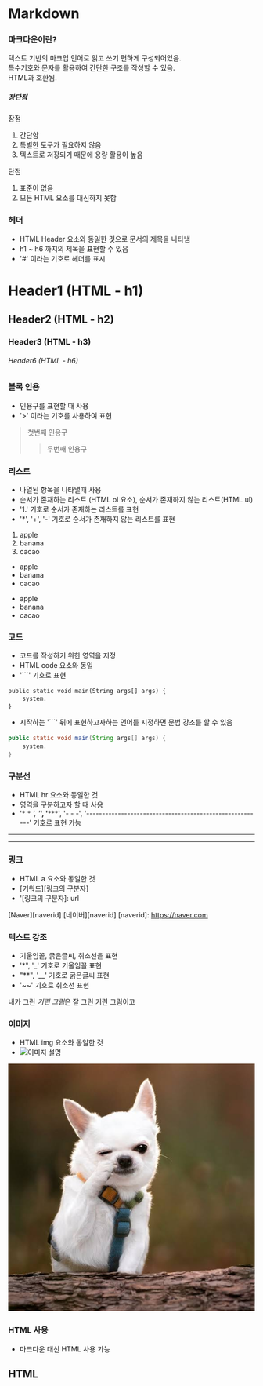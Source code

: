 # Markdown

### 마크다운이란?
텍스트 기반의 마크업 언어로 읽고 쓰기 편하게 구성되어있음.  
특수기호와 문자를 활용하여 간단한 구조를 작성할 수 있음.  
HTML과 호환됨.

##### 장단점
장점
1. 간단함
2. 특별한 도구가 필요하지 않음
3. 텍스트로 저장되기 때문에 용량 활용이 높음

단점
1. 표준이 없음
2. 모든 HTML 요소를 대신하지 못함

### 헤더
- HTML Header 요소와 동일한 것으로 문서의 제목을 나타냄  
- h1 ~ h6 까지의 제목을 표현할 수 있음
- '#' 이라는 기호로 헤더를 표시
# Header1 (HTML - h1)
## Header2 (HTML - h2)
### Header3 (HTML - h3)
###### Header6 (HTML - h6)

### 블록 인용
- 인용구를 표현할 때 사용
- '>' 이라는 기호를 사용하여 표현

> 첫번째 인용구
>> 두번째 인용구

### 리스트
- 나열된 항목을 나타낼때 사용
- 순서가 존재하는 리스트 (HTML ol 요소), 순서가 존재하지 않는 리스트(HTML ul)
- '1.' 기호로 순서가 존재하는 리스트를 표현
- '*', '+', '-' 기호로 순서가 존재하지 않는 리스트를 표현

1. apple
2. banana
3. cacao

- apple
- banana
- cacao

+ apple
+ banana
+ cacao

### 코드
- 코드를 작성하기 위한 영역을 지정
- HTML code 요소와 동일
- '```' 기호로 표현

```
public static void main(String args[] args) {
    system.
}
```

- 시작하는 '```' 뒤에 표현하고자하는 언어를 지정하면 문법 강조를 할 수 있음

```java
public static void main(String args[] args) {
    system.
}
```

### 구분선
- HTML hr 요소와 동일한 것
- 영역을 구분하고자 할 때 사용
- '* * *', '***', '*****', '- - -', '--------------------------------------------------------' 기호로 표현 가능

***

- - -
### 링크
- HTML a 요소와 동일한 것
- [키워드][링크의 구분자]
- '[링크의 구분자]: url

[Naver][naverid]
[네이버][naverid]
[naverid]: https://naver.com


### 텍스트 강조
- 기울임꼴, 굵은글씨, 취소선을 표현
- '*", '_'  기호로 기울임꼴 표현
- "**", '__' 기호로 굵은글씨 표현
- '~~' 기호로 취소선 표현

내가 그린 *기린 그림*은 잘 그린 기린 그림이고


### 이미지
- HTML img 요소와 동일한 것
- ![이미지 설명](이미지경로)

![강아지](./images.jpg)

### HTML 사용
- 마크다운 대신 HTML 사용 가능

<h2 style='color': red ">HTML